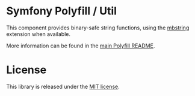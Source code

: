 Symfony Polyfill / Util
=======================

This component provides binary-safe string functions, using the
[mbstring](https://php.net/mbstring) extension when available.

More information can be found in the
[main Polyfill README](https://github.com/symfony/polyfill/blob/master/README.md).

License
=======

This library is released under the [MIT license](LICENSE).



